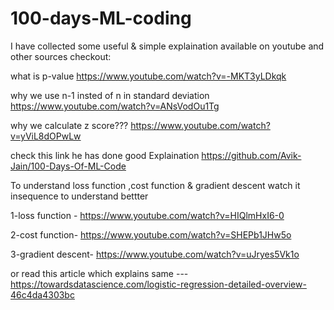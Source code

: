 # 100-days-ML-coding

I have collected some useful & simple explaination available on youtube and other sources
checkout:

what is p-value
https://www.youtube.com/watch?v=-MKT3yLDkqk

why we use n-1 insted of n in standard deviation
https://www.youtube.com/watch?v=ANsVodOu1Tg

why we calculate z score???
https://www.youtube.com/watch?v=yViL8dOPwLw

check this link he has done good Explaination
https://github.com/Avik-Jain/100-Days-Of-ML-Code



To understand loss function ,cost function & gradient descent watch it insequence to understand bettter

1-loss function -   https://www.youtube.com/watch?v=HIQlmHxI6-0

2-cost function- https://www.youtube.com/watch?v=SHEPb1JHw5o

3-gradient descent- https://www.youtube.com/watch?v=uJryes5Vk1o

or read this article which explains same ---
https://towardsdatascience.com/logistic-regression-detailed-overview-46c4da4303bc
